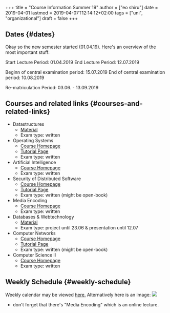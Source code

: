 +++
title = "Course Information Summer 19"
author = ["eo shiru"]
date = 2019-04-01
lastmod = 2019-04-07T12:14:12+02:00
tags = ["uni", "organizational"]
draft = false
+++

## Dates {#dates}

Okay so the new semester started (01.04.19). Here's an overview of the most important stuff:

Start Lecture Period: 01.04.2019
End Lecture Period: 12.07.2019

Beginn of central examination period: 15.07.2019
End of central examination period: 10.08.2019

Re-matriculation Period: 03.06. - 13.09.2019


## Courses and related links {#courses-and-related-links}

-   Datastructures
    -   [Material](https://www.tu-chemnitz.de/informatik/DVS/lehre/DS/)
    -   Exam type: written
-   Operating Systems
    -   [Course Homepage](https://osg.informatik.tu-chemnitz.de/lehre/os/index.php)
    -   [Tutorial Page](https://osg.informatik.tu-chemnitz.de/lehre/os/index.php#tutorial)
    -   Exam type: written
-   Artificial Intelligence
    -   [Course Homepage](https://www.tu-chemnitz.de/informatik/KI/edu/ki/)
    -   Exam type: written
-   Security of Distributed Software
    -   [Course Homepage](https://vsr.informatik.tu-chemnitz.de/edu/2019/svs/)
    -   [Tutorial Page](https://bildungsportal.sachsen.de/opal/auth/RepositoryEntry/19946340368/CourseNode/86516925533323)
    -   Exam type: written (might be open-book)
-   Media Encoding
    -   [Course Homepage](https://bildungsportal.sachsen.de/opal/auth/RepositoryEntry/3190226946?4)
    -   Exam type: written
-   Databases & Webtechnology
    -   [Material](https://www.tu-chemnitz.de/informatik/DVS/lehre/DBW/)
    -   Exam type: project until 23.06 & presentation until 12.07
-   Computer Networks
    -   [Course Homepage](https://vsr.informatik.tu-chemnitz.de/edu/2019/rn/)
    -   [Tutorial Page](https://bildungsportal.sachsen.de/opal/auth/RepositoryEntry/19957678087/CourseNode/86516925533323?5)
    -   Exam type: written (might be open-book)
-   Computer Science II
    -   [Course Homepage](https://www.tu-chemnitz.de/informatik/friz/Grundl-Inf/)
    -   Exam type: written


## Weekly Schedule {#weekly-schedule}

Weekly calendar may be viewed [here.](https://www.tu-chemnitz.de/verwaltung/vlvz/meinplan/view/calendar)
Alternatively here is an image:
![](/knowledge-database/images/week-schedule-ss19.png)

-   don't forget that there's "Media Encoding" which is an online lecture.
